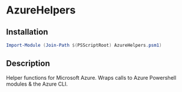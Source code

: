 # AzureHelpers

## Installation

```powershell
Import-Module (Join-Path $(PSScriptRoot) AzureHelpers.psm1)
```

## Description

Helper functions for Microsoft Azure. Wraps calls to Azure Powershell modules & the Azure CLI.
